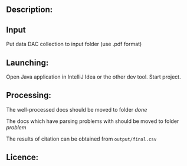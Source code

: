 ## Description:

## Input 
Put data DAC collection to input folder (use .pdf format)

## Launching:
Open Java application in IntelliJ Idea or the other dev tool.
Start project.

## Processing:
The well-processed docs should be moved to folder *done*

The docs which have parsing problems with should be moved to folder *problem*

The results of citation can be obtained from ```output/final.csv```

## Licence:
